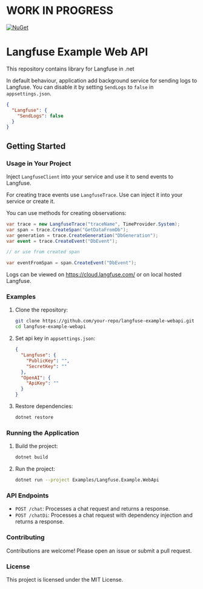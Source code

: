 # WORK IN PROGRESS

<a href="https://www.nuget.org/packages/zborek.LangfuseDotnet/">
 <img src="https://img.shields.io/nuget/v/zborek.LangfuseDotnet" alt="NuGet">
</a>

# Langfuse Example Web API

This repository contains library for Langfuse in .net

In default behaviour, application add background service for sending logs to Langfuse. You can disable it by setting `SendLogs` to `false` in `appsettings.json`.

```json
{
  "Langfuse": {
    "SendLogs": false
  }
}
```

## Getting Started

### Usage in Your Project

Inject `LangfuseClient` into your service and use it to send events to Langfuse.

For creating trace events use `LangfuseTrace`. Use can inject it into your service or create it.

You can use methods for creating observations:

```csharp
var trace = new LangfuseTrace("traceName", TimeProvider.System);
var span = trace.CreateSpan("GetDataFromDb");
var generation = trace.CreateGeneration("DbGeneration");
var event = trace.CreateEvent("DbEvent");

// or use from created span

var eventFromSpan = span.CreateEvent("DbEvent");
````

Logs can be viewed on https://cloud.langfuse.com/ or on local hosted Langfuse.



### Examples

1. Clone the repository:
    ```sh
    git clone https://github.com/your-repo/langfuse-example-webapi.git
    cd langfuse-example-webapi
    ```

2. Set api key in `appsettings.json`:
   ```json
   {
     "Langfuse": {
       "PublicKey": "",
       "SecretKey": ""
     },
     "OpenAI": {
       "ApiKey": ""
     }
   }
   ```

3. Restore dependencies:
    ```sh
    dotnet restore
    ```

### Running the Application

1. Build the project:
    ```sh
    dotnet build
    ```

2. Run the project:
    ```sh
    dotnet run --project Examples/Langfuse.Example.WebApi
    ```

### API Endpoints

- `POST /chat`: Processes a chat request and returns a response.
- `POST /chatDi`: Processes a chat request with dependency injection and returns a response.

### Contributing

Contributions are welcome! Please open an issue or submit a pull request.

### License

This project is licensed under the MIT License.
